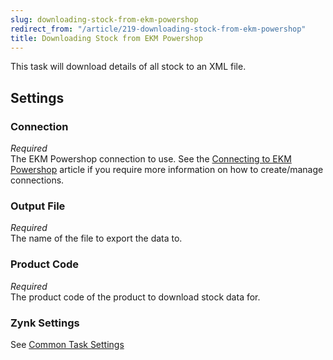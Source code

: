 ```yaml
---
slug: downloading-stock-from-ekm-powershop
redirect_from: "/article/219-downloading-stock-from-ekm-powershop"
title: Downloading Stock from EKM Powershop
---
```

This task will download details of all stock to an XML file.

## Settings
### Connection
_Required_  
The EKM Powershop connection to use.  See the [Connecting to EKM Powershop](connecting-to-ekm-powershop) article if you require more information on how to create/manage connections.

### Output File
_Required_  
The name of the file to export the data to.

### Product Code
_Required_  
The product code of the product to download stock data for.

### Zynk Settings
See [Common Task Settings](common-task-settings)